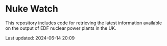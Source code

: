 # Nuke Watch

This repository includes code for retrieving the latest information available on the output of EDF nuclear power plants in the UK.

Last updated: 2024-06-14 20:09